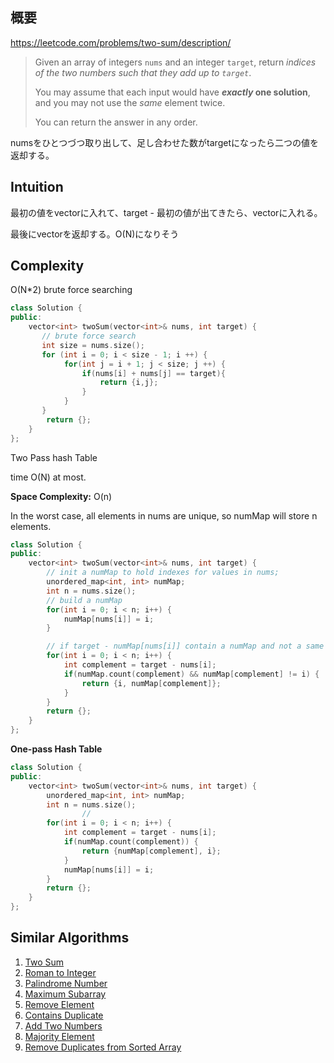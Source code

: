 ## 概要

https://leetcode.com/problems/two-sum/description/

> Given an array of integers `nums` and an integer `target`, return *indices of the two numbers such that they add up to `target`*.
> 
> 
> You may assume that each input would have ***exactly* one solution**, and you may not use the *same* element twice.
> 
> You can return the answer in any order.
> 

numsをひとつづつ取り出して、足し合わせた数がtargetになったら二つの値を返却する。

## Intuition

最初の値をvectorに入れて、target - 最初の値が出てきたら、vectorに入れる。

最後にvectorを返却する。O(N)になりそう

## Complexity

O(N*2) brute force searching

```cpp
class Solution {
public:
    vector<int> twoSum(vector<int>& nums, int target) {
       // brute force search
       int size = nums.size();
       for (int i = 0; i < size - 1; i ++) {
            for(int j = i + 1; j < size; j ++) {
                if(nums[i] + nums[j] == target){
                    return {i,j};
                }
            } 
       }
        return {};
    }
};
```

Two Pass hash Table

time O(N) at most.

**Space Complexity:** O(n) 

In the worst case, all elements in nums are unique, so numMap will store n elements.

```cpp
class Solution {
public:
    vector<int> twoSum(vector<int>& nums, int target) {
        // init a numMap to hold indexes for values in nums;
        unordered_map<int, int> numMap;
        int n = nums.size();
        // build a numMap
        for(int i = 0; i < n; i++) {
            numMap[nums[i]] = i;
        }

        // if target - numMap[nums[i]] contain a numMap and not a same return i and numMap index
        for(int i = 0; i < n; i++) {
            int complement = target - nums[i];
            if(numMap.count(complement) && numMap[complement] != i) {
                return {i, numMap[complement]};
            }
        }
        return {};
    }
};
```

**One-pass Hash Table**

```cpp
class Solution {
public:
    vector<int> twoSum(vector<int>& nums, int target) {
        unordered_map<int, int> numMap;
        int n = nums.size();
				// 
        for(int i = 0; i < n; i++) {
            int complement = target - nums[i];
            if(numMap.count(complement)) {
                return {numMap[complement], i};
            }
            numMap[nums[i]] = i;
        }
        return {};
    }
};
```

## Similar Algorithms

1. [Two Sum](https://leetcode.com/problems/two-sum/solutions/3619262/3-method-s-c-java-python-beginner-friendly/)
2. [Roman to Integer](https://leetcode.com/problems/roman-to-integer/solutions/3651672/best-method-c-java-python-beginner-friendly/)
3. [Palindrome Number](https://leetcode.com/problems/palindrome-number/solutions/3651712/2-method-s-c-java-python-beginner-friendly/)
4. [Maximum Subarray](https://leetcode.com/problems/maximum-subarray/solutions/3666304/beats-100-c-java-python-beginner-friendly/)
5. [Remove Element](https://leetcode.com/problems/remove-element/solutions/3670940/best-100-c-java-python-beginner-friendly/)
6. [Contains Duplicate](https://leetcode.com/problems/contains-duplicate/solutions/3672475/4-method-s-c-java-python-beginner-friendly/)
7. [Add Two Numbers](https://leetcode.com/problems/add-two-numbers/solutions/3675747/beats-100-c-java-python-beginner-friendly/)
8. [Majority Element](https://leetcode.com/problems/majority-element/solutions/3676530/3-methods-beats-100-c-java-python-beginner-friendly/)
9. [Remove Duplicates from Sorted Array](https://leetcode.com/problems/remove-duplicates-from-sorted-array/solutions/3676877/best-method-100-c-java-python-beginner-friendly/)
